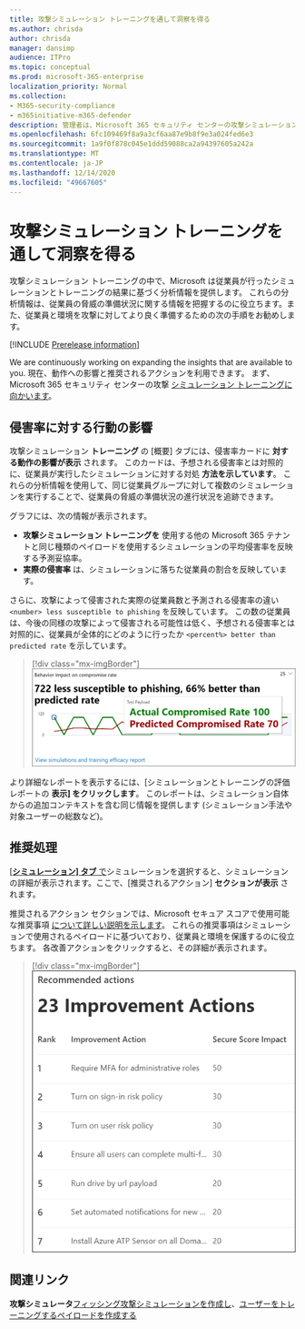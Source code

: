 ```yaml
---
title: 攻撃シミュレーション トレーニングを通して洞察を得る
ms.author: chrisda
author: chrisda
manager: dansimp
audience: ITPro
ms.topic: conceptual
ms.prod: microsoft-365-enterprise
localization_priority: Normal
ms.collection:
- M365-security-compliance
- m365initiative-m365-defender
description: 管理者は、Microsoft 365 セキュリティ センターの攻撃シミュレーション トレーニングが従業員に与える影響を把握し、シミュレーションとトレーニングの結果から分析情報を得る方法を学習できます。
ms.openlocfilehash: 6fc109469f8a9a3cf6aa87e9b8f9e3a024fed6e3
ms.sourcegitcommit: 1a9f0f878c045e1ddd59088ca2a94397605a242a
ms.translationtype: MT
ms.contentlocale: ja-JP
ms.lasthandoff: 12/14/2020
ms.locfileid: "49667605"
---
```

# <a name="gain-insights-through-attack-simulation-training"></a>攻撃シミュレーション トレーニングを通して洞察を得る

攻撃シミュレーション トレーニングの中で、Microsoft は従業員が行ったシミュレーションとトレーニングの結果に基づく分析情報を提供します。 これらの分析情報は、従業員の脅威の準備状況に関する情報を把握するのに役立ちます。また、従業員と環境を攻撃に対してより良く準備するための次の手順をお勧めします。

[!INCLUDE [Prerelease information](../includes/prerelease.md)]

We are continuously working on expanding the insights that are available to you. 現在、動作への影響と推奨されるアクションを利用できます。 まず、Microsoft 365 セキュリティ センターの攻撃 [シミュレーション トレーニングに向かいます](https://security.microsoft.com/attacksimulator?viewid=overview)。

## <a name="behavior-impact-on-compromise-rate"></a>侵害率に対する行動の影響

攻撃シミュレーション **トレーニング** の [概要] タブには、侵害率カードに **対する動作の影響が表示** されます。 このカードは、予想される侵害率とは対照的に、従業員が実行したシミュレーションに対する対処 **方法を示しています**。 これらの分析情報を使用して、同じ従業員グループに対して複数のシミュレーションを実行することで、従業員の脅威の準備状況の進行状況を追跡できます。

グラフには、次の情報が表示されます。

- **攻撃シミュレーション トレーニングを** 使用する他の Microsoft 365 テナントと同じ種類のペイロードを使用するシミュレーションの平均侵害率を反映する予測妥協率。
- **実際の侵害率** は、シミュレーションに落ちた従業員の割合を反映しています。

さらに、攻撃によって侵害された実際の従業員数と予測される侵害率の違い `<number> less susceptible to phishing` を反映しています。 この数の従業員は、今後の同様の攻撃によって侵害される可能性は低く、予想される侵害率とは対照的に、従業員が全体的にどのように行ったか `<percent%> better than predicted rate` を示しています。

> [!div class="mx-imgBorder"]
> ![攻撃シミュレーション トレーニングに対する行動影響カードの概要](../../media/attack-sim-preview-behavior-impact-card.png)

より詳細なレポートを表示するには、[シミュレーションとトレーニングの評価レポートの **表示] をクリックします**。 このレポートは、シミュレーション自体からの追加コンテキストを含む同じ情報を提供します (シミュレーション手法や対象ユーザーの総数など)。

## <a name="recommended-actions"></a>推奨処理

[ [**シミュレーション] タブ** で](https://security.microsoft.com/attacksimulator?viewid=simulations)シミュレーションを選択すると、シミュレーションの詳細が表示されます。ここで、[推奨されるアクション] **セクションが表示** されます。

推奨されるアクション セクションでは、Microsoft セキュア スコアで使用可能な推奨事項 [について詳しい説明を示します](https://docs.microsoft.com/microsoft-365/security/mtp/microsoft-secure-score)。 これらの推奨事項はシミュレーションで使用されるペイロードに基づいており、従業員と環境を保護するのに役立ちます。 各改善アクションをクリックすると、その詳細が表示されます。

> [!div class="mx-imgBorder"]
> ![攻撃シミュレーション トレーニングに関する推奨事項アクション セクション](../../media/attack-sim-preview-recommended-actions.png)

## <a name="related-links"></a>関連リンク

**攻撃シミュレータ**[フィッシング攻撃シミュレーションを作成し](attack-simulation-training.md)、[ユーザーをトレーニングするペイロードを作成する](attack-simulation-training-payloads.md)
